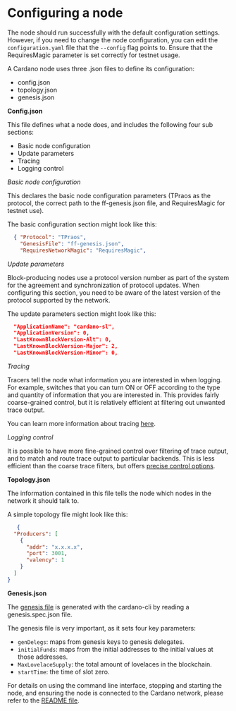 # Configuring a node

The node should run successfully with the default configuration settings. However, if you need to change the node configuration, you can edit the `configuration.yaml` file that the `--config` flag points to. Ensure that the RequiresMagic parameter is set correctly for testnet usage.

A Cardano node uses three .json files to define its configuration:
* config.json
* topology.json
* genesis.json

**Config.json**

This file defines what a node does, and includes the following four sub sections:
* Basic node configuration
* Update parameters
* Tracing
* Logging control

*Basic node configuration*

This declares the basic node configuration parameters (TPraos as the protocol, the correct path to the ff-genesis.json file, and RequiresMagic for testnet use).

The basic configuration section might look like this:

```json
  { "Protocol": "TPraos",
    "GenesisFile": "ff-genesis.json",
    "RequiresNetworkMagic": "RequiresMagic",
```

*Update parameters*

Block-producing nodes use a protocol version number as part of the system for the agreement and synchronization of protocol updates. When configuring this section, you need to be aware of the latest version of the protocol supported by the network.

The update parameters section might look like this:
```json
  "ApplicationName": "cardano-sl",
  "ApplicationVersion": 0,
  "LastKnownBlockVersion-Alt": 0,
  "LastKnownBlockVersion-Major": 2,
  "LastKnownBlockVersion-Minor": 0,
```

*Tracing*

Tracers tell the node what information you are interested in when logging. For example, switches that you can turn ON or OFF according to the type and quantity of information that you are interested in. This provides fairly coarse-grained control, but it is relatively efficient at filtering out unwanted trace output.

You can learn more information about tracing [here](https://github.com/input-output-hk/cardano-tutorials/blob/master/node-setup/understanding-config-files.md#3-tracing).

*Logging control*

It is possible to have more fine-grained control over filtering of trace output, and to match and route trace output to particular backends. This is less efficient than the coarse trace filters, but offers [precise control options](https://github.com/input-output-hk/cardano-tutorials/blob/master/node-setup/understanding-config-files.md#4-fine-grained-logging-control).

**Topology.json**

The information contained in this file tells the node which nodes in the network it should talk to.

A simple topology file might look like this:
```json
   {
  "Producers": [
    {
      "addr": "x.x.x.x",
      "port": 3001,
      "valency": 1
    }
  ]
}
```
**Genesis.json**

The [genesis file](https://github.com/input-output-hk/cardano-tutorials/blob/master/node-setup/understanding-config-files.md#the-genesisjson-file) is generated with the cardano-cli by reading a genesis.spec.json file.

The genesis file is very important, as it sets four key parameters:

* `genDelegs`: maps from genesis keys to genesis delegates.
* `initialFunds`: maps from the initial addresses to the initial values at those addresses.
* `MaxLovelaceSupply`: the total amount of lovelaces in the blockchain.
* `startTime`: the time of slot zero.

For details on using the command line interface, stopping and starting the node, and ensuring the node is connected to the Cardano network, please refer to the [README file](https://github.com/input-output-hk/cardano-node/blob/master/README.md).

